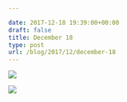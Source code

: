 ```yaml
---

date: 2017-12-18 19:39:00+00:00
draft: false
title: December 18
type: post
url: /blog/2017/12/december-18
---
```




  
   ![](/images/2017-12-18-201712december-18/IMG_3373.jpg)

  

  
   ![](/images/2017-12-18-201712december-18/IMG_3374.jpg)

  


